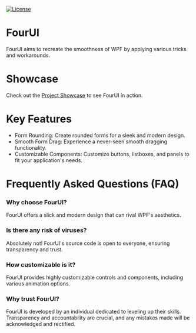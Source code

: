[![License](https://img.shields.io/badge/license-MIT-blue.svg)](https://opensource.org/licenses/MIT)

# FourUI

FourUI aims to recreate the smoothness of WPF by applying various tricks and workarounds.

# Showcase

Check out the [Project Showcase](https://cdn.discordapp.com/attachments/1092846734817898656/1128026303254233279/2023-07-10_20-12-25.mp4) to see FourUI in action.

# Key Features

- Form Rounding: Create rounded forms for a sleek and modern design.
- Smooth Form Drag: Experience a never-seen smooth dragging functionality.
- Customizable Components: Customize buttons, listboxes, and panels to fit your application's needs.

# Frequently Asked Questions (FAQ)

### **Why choose FourUI?**
FourUI offers a slick and modern design that can rival WPF's aesthetics.
  
### **Is there any risk of viruses?**
Absolutely not! FourUI's source code is open to everyone, ensuring transparency and trust.

### **How customizable is it?**
FourUI provides highly customizable controls and components, including various animation options.

### **Why trust FourUI?**
FourUI is developed by an individual dedicated to leveling up their skills. Transparency and accountability are crucial, and any mistakes made will be acknowledged and rectified.
